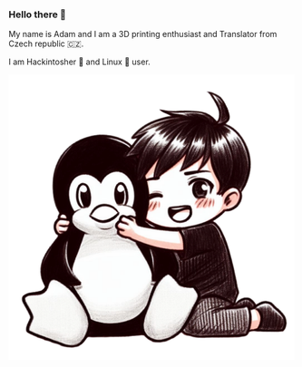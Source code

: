 ### Hello there 👋

My name is Adam and I am a 3D printing enthusiast and Translator from Czech republic 🇨🇿.

I am Hackintosher 🍏 and Linux 🐧 user.

![ILoveTux](https://raw.githubusercontent.com/DMNerd/DMNerd/master/lovetux.png)
